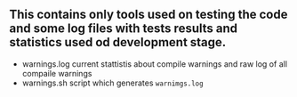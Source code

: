 ## This contains only tools used on testing the code and some log files with tests results and statistics used od development stage.

- warnings.log
  current stattistis about compile warnings and raw log of all compaile warnings
- warnings.sh
  script which generates ```warnimgs.log```
